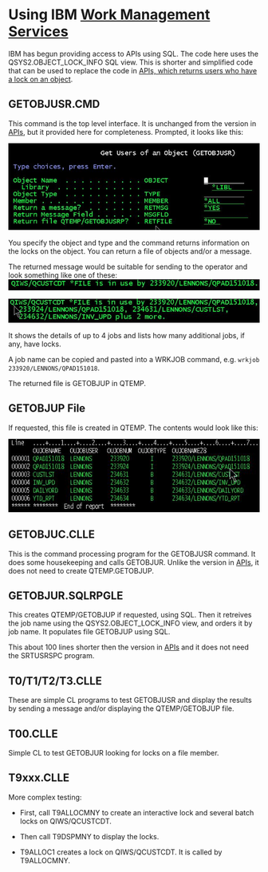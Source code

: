 # Using IBM [Work Management Services](https://www.ibm.com/docs/en/i/7.4?topic=services-work-management)

IBM has begun providing access to APIs using SQL. The code here uses the QSYS2.OBJECT_LOCK_INFO SQL view.  This is shorter and simplified code that can be  used to replace the code in [APIs, which returns users who have a lock on an object](https://github.com/SJLennon/IBM-i-RPG-Free-CLP-Code/tree/master/APIs).

## GETOBJUSR.CMD

This command is the top level interface. It is unchanged from the version in [APIs](https://github.com/SJLennon/IBM-i-RPG-Free-CLP-Code/tree/master/APIs), but it provided here for completeness.
 Prompted, it looks like this:

![GetObjUsr Prompt](Images/GetObjUsr_1.jpg)

You specify the object and type and the command returns information on the locks on the object. You can return a file of objects and/or a message.

The returned message would be suitable for sending to the operator and look something like one of these:
![GetObjUsr Message](Images/GetObjUsr_2.jpg)

![GetObjUsr Message](Images/GetObjUsr_3.jpg)

It shows the details of up to 4 jobs and lists how many additional jobs, if any, have locks.

A job name can be copied and pasted into a WRKJOB command, e.g. `wrkjob 233920/LENNONS/QPAD151018`.

The returned file is GETOBJUP in QTEMP.

## GETOBJUP File

If requested, this file is created in QTEMP. The contents would look like this:

![GetObjUsr Message](Images/GetObjUsr_4.jpg)

## GETOBJUC.CLLE

This is the command processing program for the GETOBJUSR command. It does some housekeeping and calls GETOBJUR. Unlike the version in [APIs](https://github.com/SJLennon/IBM-i-RPG-Free-CLP-Code/tree/master/APIs), it does not need to create QTEMP.GETOBJUP.

## GETOBJUR.SQLRPGLE

This creates QTEMP/GETOBJUP if requested, using SQL. Then it retreives the job name using the QSYS2.OBJECT_LOCK_INFO view, and orders it by job name. It populates file GETOBJUP using SQL.

This about 100 lines shorter then the version in [APIs](https://github.com/SJLennon/IBM-i-RPG-Free-CLP-Code/tree/master/APIs) and it does not need the SRTUSRSPC program.

## T0/T1/T2/T3.CLLE

These are simple CL programs to test GETOBJUSR and display the results by sending a message and/or displaying the QTEMP/GETOBJUP file.

## T00.CLLE

Simple CL to test GETOBJUR looking for locks on a file member.

## T9xxx.CLLE

More complex testing:

- First, call T9ALLOCMNY to create an interactive lock and several batch locks on QIWS/QCUSTCDT.

- Then call T9DSPMNY to display the locks.

- T9ALLOC1 creates a lock on QIWS/QCUSTCDT. It is called by T9ALLOCMNY.
